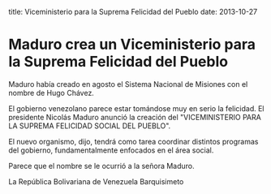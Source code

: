 title: Viceministerio para la Suprema Felicidad del Pueblo
date: 2013-10-27

Maduro crea un Viceministerio para la Suprema Felicidad del Pueblo
===================

Maduro había creado en agosto el Sistema Nacional de Misiones con el nombre de Hugo Chávez.

El gobierno venezolano parece estar tomándose muy en serio la
felicidad. El presidente Nicolás Maduro anunció la creación del
"VICEMINISTERIO PARA LA SUPREMA FELICIDAD SOCIAL DEL PUEBLO".

El nuevo organismo, dijo, tendrá como tarea coordinar distintos programas del gobierno, fundamentalmente enfocados en el área social.

Parece que el nombre se le ocurrió a la señora Maduro.

La República Bolivariana de Venezuela 
Barquisimeto


